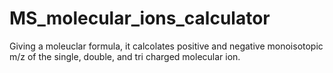 # MS_molecular_ions_calculator
Giving a moleuclar formula, it calcolates positive and negative monoisotopic m/z of the single, double, and tri charged molecular ion.
